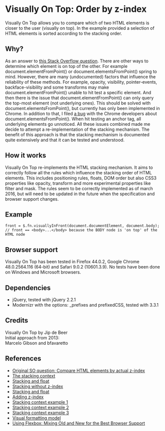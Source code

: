Visually On Top: Order by z-index
========
Visually On Top allows you to compare which of two HTML elements is closer to the user (visually on top). In the example provided a selection of HTML elements is sorted according to the stacking order.

Why?
-----
As an answer to [this Stack Overflow question](http://stackoverflow.com/questions/12190338/compare-html-elements-by-actual-z-index). There are other ways to determine which element is on top of the other. For example document.elementFromPoint() or document.elementsFromPoint() spring to mind. However, there are many (undocumented) factors that influence the reliability of these methods. For example, opacity, visibility, pointer-events, backface-visibility and some transforms may make document.elementFromPoint() unable to hit test a specific element. And then there is the issue that document.elementFromPoint() can only query the top-most element (not underlying ones). This should be solved with document.elementsFromPoint(), but currently has only been implemented in Chrome. In addition to that, I filed [a bug](https://bugs.chromium.org/p/chromium/issues/detail?id=589849) with the Chrome developers about document.elementsFromPoint(). When hit testing an anchor tag, all underlying elements go unnoticed. All these issues combined made me decide to attempt a re-implementation of the stacking mechanism. The benefit of this approach is that the stacking mechanism is documented quite extensively and that it can be tested and understood.

How it works
-----
Visually On Top re-implements the HTML stacking mechanism. It aims to correctly follow all the rules which influence the stacking order of HTML elements. This includes positioning rules, floats, DOM order but also CSS3 properties like opacity, transform and more experimental properties like filter and mask. The rules seem to be correctly implemented as of march 2016, but will need to be updated in the future when the specification and browser support changes.

Example
-----
```
front = $.fn.visuallyInFront(document.documentElement, document.body);
// front == <body>...</body> because the BODY node is 'on top' of the HTML node
```

Browser support
-----
Visually On Top has been tested in Firefox 44.0.2, Google Chrome 48.0.2564.116 (64-bit) and Safari 9.0.2 (10601.3.9). No tests have been done on Windows and Microsoft browsers.

Dependencies
-----
- jQuery, tested with jQuery 2.2.1
- Modernizr with the options: _prefixes and prefixedCSS, tested with 3.3.1

Credits
------
Visually On Top by Jip de Beer  
Initial approach from 2013:  
Marcelo Gibson and bfavaretto

References
------
- [Original SO question: Compare HTML elements by actual z-index](http://stackoverflow.com/questions/12190338/compare-html-elements-by-actual-z-index)
- [The stacking context](https://developer.mozilla.org/en-US/docs/Web/CSS/CSS_Positioning/Understanding_z_index/The_stacking_context)
- [Stacking and float](https://developer.mozilla.org/en-US/docs/Web/CSS/CSS_Positioning/Understanding_z_index/Stacking_and_float)
- [Stacking without z-index](https://developer.mozilla.org/en-US/docs/Web/CSS/CSS_Positioning/Understanding_z_index/Stacking_without_z-index)
- [Stacking and float](https://developer.mozilla.org/en-US/docs/Web/CSS/CSS_Positioning/Understanding_z_index/Stacking_and_float)
- [Adding z-index](https://developer.mozilla.org/en-US/docs/Web/CSS/CSS_Positioning/Understanding_z_index/Adding_z-index)
- [Stacking context example 1](https://developer.mozilla.org/en-US/docs/Web/CSS/CSS_Positioning/Understanding_z_index/Stacking_context_example_1)
- [Stacking context example 2](https://developer.mozilla.org/en-US/docs/Web/CSS/CSS_Positioning/Understanding_z_index/Stacking_context_example_2)
- [Stacking context example 3](https://developer.mozilla.org/en-US/docs/Web/CSS/CSS_Positioning/Understanding_z_index/Stacking_context_example_3)
- [Visual formatting model](https://www.w3.org/TR/CSS2/visuren.html#propdef-z-index)
- [Using Flexbox: Mixing Old and New for the Best Browser Support](https://css-tricks.com/using-flexbox/)
